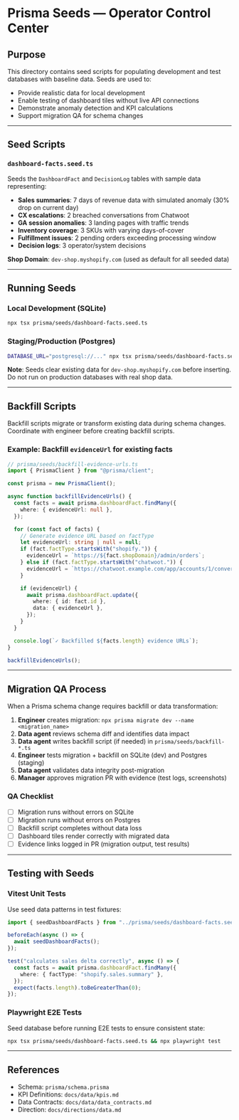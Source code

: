 # Prisma Seeds — Operator Control Center

## Purpose
This directory contains seed scripts for populating development and test databases with baseline data. Seeds are used to:
- Provide realistic data for local development
- Enable testing of dashboard tiles without live API connections
- Demonstrate anomaly detection and KPI calculations
- Support migration QA for schema changes

---

## Seed Scripts

### `dashboard-facts.seed.ts`
Seeds the `DashboardFact` and `DecisionLog` tables with sample data representing:
- **Sales summaries**: 7 days of revenue data with simulated anomaly (30% drop on current day)
- **CX escalations**: 2 breached conversations from Chatwoot
- **GA session anomalies**: 3 landing pages with traffic trends
- **Inventory coverage**: 3 SKUs with varying days-of-cover
- **Fulfillment issues**: 2 pending orders exceeding processing window
- **Decision logs**: 3 operator/system decisions

**Shop Domain**: `dev-shop.myshopify.com` (used as default for all seeded data)

---

## Running Seeds

### Local Development (SQLite)
```bash
npx tsx prisma/seeds/dashboard-facts.seed.ts
```

### Staging/Production (Postgres)
```bash
DATABASE_URL="postgresql://..." npx tsx prisma/seeds/dashboard-facts.seed.ts
```

**Note**: Seeds clear existing data for `dev-shop.myshopify.com` before inserting. Do not run on production databases with real shop data.

---

## Backfill Scripts

Backfill scripts migrate or transform existing data during schema changes. Coordinate with engineer before creating backfill scripts.

### Example: Backfill `evidenceUrl` for existing facts
```typescript
// prisma/seeds/backfill-evidence-urls.ts
import { PrismaClient } from "@prisma/client";

const prisma = new PrismaClient();

async function backfillEvidenceUrls() {
  const facts = await prisma.dashboardFact.findMany({
    where: { evidenceUrl: null },
  });

  for (const fact of facts) {
    // Generate evidence URL based on factType
    let evidenceUrl: string | null = null;
    if (fact.factType.startsWith("shopify.")) {
      evidenceUrl = `https://${fact.shopDomain}/admin/orders`;
    } else if (fact.factType.startsWith("chatwoot.")) {
      evidenceUrl = `https://chatwoot.example.com/app/accounts/1/conversations`;
    }

    if (evidenceUrl) {
      await prisma.dashboardFact.update({
        where: { id: fact.id },
        data: { evidenceUrl },
      });
    }
  }

  console.log(`✓ Backfilled ${facts.length} evidence URLs`);
}

backfillEvidenceUrls();
```

---

## Migration QA Process

When a Prisma schema change requires backfill or data transformation:

1. **Engineer** creates migration: `npx prisma migrate dev --name <migration_name>`
2. **Data agent** reviews schema diff and identifies data impact
3. **Data agent** writes backfill script (if needed) in `prisma/seeds/backfill-*.ts`
4. **Engineer** tests migration + backfill on SQLite (dev) and Postgres (staging)
5. **Data agent** validates data integrity post-migration
6. **Manager** approves migration PR with evidence (test logs, screenshots)

### QA Checklist
- [ ] Migration runs without errors on SQLite
- [ ] Migration runs without errors on Postgres
- [ ] Backfill script completes without data loss
- [ ] Dashboard tiles render correctly with migrated data
- [ ] Evidence links logged in PR (migration output, test results)

---

## Testing with Seeds

### Vitest Unit Tests
Use seed data patterns in test fixtures:
```typescript
import { seedDashboardFacts } from "../prisma/seeds/dashboard-facts.seed";

beforeEach(async () => {
  await seedDashboardFacts();
});

test("calculates sales delta correctly", async () => {
  const facts = await prisma.dashboardFact.findMany({
    where: { factType: "shopify.sales.summary" },
  });
  expect(facts.length).toBeGreaterThan(0);
});
```

### Playwright E2E Tests
Seed database before running E2E tests to ensure consistent state:
```bash
npx tsx prisma/seeds/dashboard-facts.seed.ts && npx playwright test
```

---

## References
- Schema: `prisma/schema.prisma`
- KPI Definitions: `docs/data/kpis.md`
- Data Contracts: `docs/data/data_contracts.md`
- Direction: `docs/directions/data.md`
